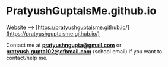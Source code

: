 # PratyushGuptaIsMe.github.io
[Website](https://pratyushguptaisme.github.io/) --> [https://pratyushguptaisme.github.io/](https://pratyushguptaisme.github.io/)

Contact me at **pratyushngupta@gmail.com** or **pratyush.gupta102@cfbmail.com** (school email) if you want to contact/help me.